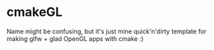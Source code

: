 # cmakeGL

Name might be confusing, but it's just mine quick'n'dirty template for making glfw + glad OpenGL apps with cmake :)
